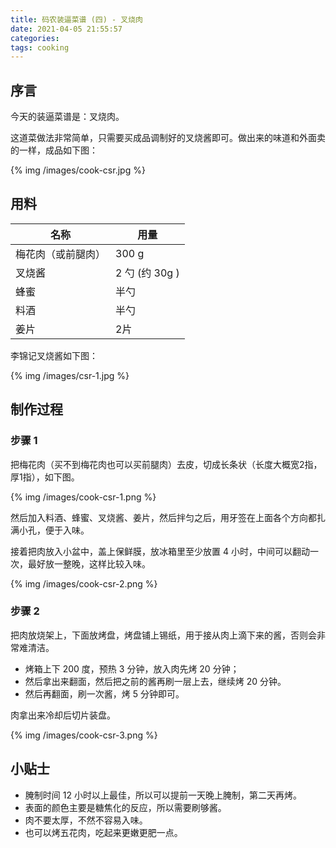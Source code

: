 ```yaml
---
title: 码农装逼菜谱 (四) - 叉烧肉
date: 2021-04-05 21:55:57
categories:
tags: cooking
---
```


## 序言

今天的装逼菜谱是：叉烧肉。

这道菜做法非常简单，只需要买成品调制好的叉烧酱即可。做出来的味道和外面卖的一样，成品如下图：

{% img /images/cook-csr.jpg %}

## 用料

| 名称          | 用量 |
| -----------   | ----------- |
| 梅花肉（或前腿肉）       | 300 g     |
| 叉烧酱   |  2 勺 (约 30g )   |
| 蜂蜜 |  半勺   |
| 料酒 |  半勺   |
| 姜片 |  2片   |

李锦记叉烧酱如下图：

{% img /images/csr-1.jpg %}

## 制作过程

### 步骤 1

把梅花肉（买不到梅花肉也可以买前腿肉）去皮，切成长条状（长度大概宽2指，厚1指），如下图。

{% img /images/cook-csr-1.png %}

然后加入料酒、蜂蜜、叉烧酱、姜片，然后拌匀之后，用牙签在上面各个方向都扎满小孔，便于入味。

接着把肉放入小盆中，盖上保鲜膜，放冰箱里至少放置 4 小时，中间可以翻动一次，最好放一整晚，这样比较入味。

{% img /images/cook-csr-2.png %}

### 步骤 2

把肉放烧架上，下面放烤盘，烤盘铺上锡纸，用于接从肉上滴下来的酱，否则会非常难清洁。

 * 烤箱上下 200 度，预热 3 分钟，放入肉先烤 20 分钟；
 * 然后拿出来翻面，然后把之前的酱再刷一层上去，继续烤 20 分钟。
 * 然后再翻面，刷一次酱，烤 5 分钟即可。

肉拿出来冷却后切片装盘。

{% img /images/cook-csr-3.png %}

## 小贴士

 * 腌制时间 12 小时以上最佳，所以可以提前一天晚上腌制，第二天再烤。
 * 表面的颜色主要是糖焦化的反应，所以需要刷够酱。
 * 肉不要太厚，不然不容易入味。
 * 也可以烤五花肉，吃起来更嫩更肥一点。

